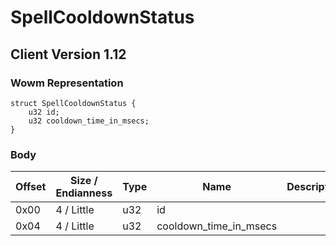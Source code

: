 # SpellCooldownStatus

## Client Version 1.12

### Wowm Representation
```rust,ignore
struct SpellCooldownStatus {
    u32 id;
    u32 cooldown_time_in_msecs;
}
```
### Body

| Offset | Size / Endianness | Type | Name | Description | Comment |
| ------ | ----------------- | ---- | ---- | ----------- | ------- |
| 0x00 | 4 / Little | u32 | id |  |  |
| 0x04 | 4 / Little | u32 | cooldown_time_in_msecs |  |  |

